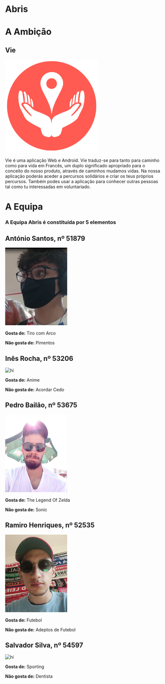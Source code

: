 # Abris

# A Ambição

## Vie
<img src="logo.png" alt="hi" class="inline" width="300" height="300"/>

Vie é uma aplicação Web e Android. Vie traduz-se para tanto para caminho como para vida em Francês, um duplo significado apropriado para o conceito do nosso produto, através de caminhos mudamos vidas. Na nossa aplicação poderás aceder a percursos solidários e criar os teus próprios percursos. Também podes usar a aplicação para conhecer outras pessoas tal como tu interessadas em voluntariado.

# A Equipa

### A Equipa Abris é constituída por 5 elementos

## António Santos, nº 51879
<img src="antonio.png" alt="hi" class="inline" width="200" height="250"/>

  **Gosta de:** Tiro com Arco

  **Não gosta de:** Pimentos

## Inês Rocha, nº 53206
<img src="ines.png" alt="hi" class="inline" width="200" height="250"/>

  **Gosta de:** Anime

  **Não gosta de:** Acordar Cedo

## Pedro Bailão, nº 53675
<img src="bailao.png" alt="hi" class="inline" width="200" height="250"/>

  **Gosta de:** The Legend Of Zelda

  **Não gosta de:** Sonic

## Ramiro Henriques, nº 52535
<img src="ramiro.png" alt="hi" class="inline" width="200" height="250"/>

  **Gosta de:** Futebol

  **Não gosta de:** Adeptos de Futebol

## Salvador Silva, nº 54597
<img src="salvador.png" alt="hi" class="inline" width="200" height="250"/>

  **Gosta de:** Sporting

  **Não gosta de:** Dentista



